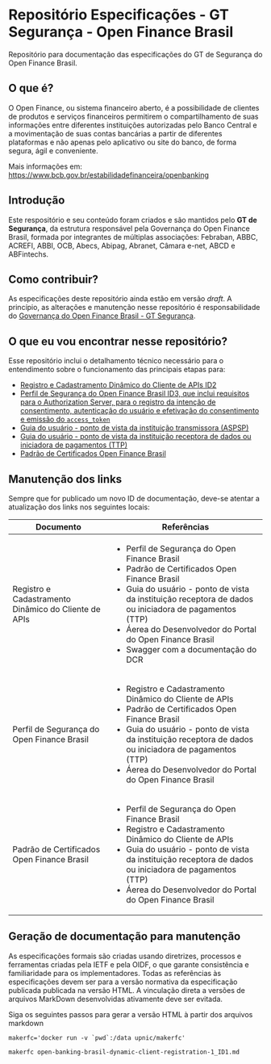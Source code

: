 # Repositório Especificações - GT Segurança - Open Finance Brasil

Repositório para documentação das especificações do GT de Segurança do Open Finance Brasil.

## O que é?

O Open Finance, ou sistema financeiro aberto, é a possibilidade de clientes de produtos e serviços financeiros permitirem o compartilhamento de suas informações entre diferentes instituições autorizadas pelo Banco Central e a movimentação de suas contas bancárias a partir de diferentes plataformas e não apenas pelo aplicativo ou site do banco, de forma segura, ágil e conveniente.

Mais informações em: https://www.bcb.gov.br/estabilidadefinanceira/openbanking

## Introdução

Este respositório e seu conteúdo foram criados e são mantidos pelo **GT de Segurança**, da estrutura responsável pela Governança do Open Finance Brasil, formada por integrantes de múltiplas associações: Febraban, ABBC, ACREFI, ABBI, OCB, Abecs, Abipag, Abranet, Câmara e-net, ABCD e ABFintechs.

## Como contribuir?

As especificações deste repositório ainda estão em versão *draft*. A princípio, as alterações e manutenção nesse repositório é responsabilidade do [Governança do Open Finance Brasil - GT Segurança](mailto:gt-seguranca@openbankingbr.org).

## O que eu vou encontrar nesse repositório?

Esse repositório inclui o detalhamento técnico necessário para o entendimento sobre o funcionamento das principais etapas para:

 - [Registro e Cadastramento Dinâmico do Cliente de APIs ID2](https://openbanking-brasil.github.io/specs-seguranca/open-banking-brasil-dynamic-client-registration-1_ID2-ptbr.html)
 - [Perfil de Segurança do Open Finance Brasil ID3, que inclui requisitos para o Authorization Server, para o registro da intenção de consentimento, autenticação do usuário e efetivação do consentimento e emissão do `access_token`](https://openbanking-brasil.github.io/specs-seguranca/open-banking-brasil-financial-api-1_ID3-ptbr.html)
 - [Guia do usuário - ponto de vista da instituição transmissora (ASPSP)](https://openbanking-brasil.github.io/specs-seguranca/aspsp-user-guide-ptbr.html)
 - [Guia do usuário - ponto de vista da instituição receptora de dados ou iniciadora de pagamentos (TTP)](https://openbanking-brasil.github.io/specs-seguranca/tpp-user-guide-ptbr.html)
 - [Padrão de Certificados Open Finance Brasil](https://openbanking-brasil.github.io/specs-seguranca/open-banking-brasil-certificate-standards-1_ID1-ptbr.html)

## Manutenção dos links

Sempre que for publicado um novo ID de documentação, deve-se atentar a atualização dos links nos seguintes locais:

|Documento|Referências|
|------------------------------------------|---------------------------------------------------------------------------------------------------|
|Registro e Cadastramento Dinâmico do Cliente de APIs|<ul><li>Perfil de Segurança do Open Finance Brasil</li><li>Padrão de Certificados Open Finance Brasil</li><li>Guia do usuário - ponto de vista da instituição receptora de dados ou iniciadora de pagamentos (TTP)</li><li>Áerea do Desenvolvedor do Portal do Open Finance Brasil</li><li>Swagger com a documentação do DCR</li></ul>|
|Perfil de Segurança do Open Finance Brasil|<ul><li>Registro e Cadastramento Dinâmico do Cliente de APIs</li><li>Padrão de Certificados Open Finance Brasil</li><li>Guia do usuário - ponto de vista da instituição receptora de dados ou iniciadora de pagamentos (TTP)</li><li>Áerea do Desenvolvedor do Portal do Open Finance Brasil</li></ul>|
|Padrão de Certificados Open Finance Brasil|<ul><li>Perfil de Segurança do Open Finance Brasil</li><li>Registro e Cadastramento Dinâmico do Cliente de APIs</li><li>Guia do usuário - ponto de vista da instituição receptora de dados ou iniciadora de pagamentos (TTP)</li><li>Áerea do Desenvolvedor do Portal do Open Finance Brasil</li></ul>|

## Geração de documentação para manutenção

As especificações formais são criadas usando diretrizes, processos e ferramentas criadas pela IETF e pela OIDF, o que garante consistência e familiaridade para os implementadores. Todas as referências às especificações devem ser para a versão normativa da especificação publicada publicada na versão HTML. A vinculação direta a versões de arquivos MarkDown desenvolvidas ativamente deve ser evitada.

Siga os seguintes passos para gerar a versão HTML à partir dos arquivos markdown
```shell
makerfc='docker run -v `pwd`:/data upnic/makerfc'

makerfc open-banking-brasil-dynamic-client-registration-1_ID1.md
```
